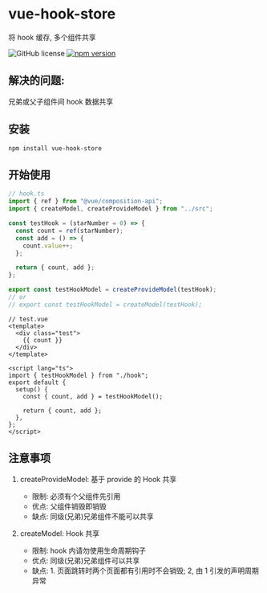 # vue-hook-store

将 hook 缓存, 多个组件共享

![GitHub license](https://img.shields.io/badge/license-MIT-blue.svg) [![npm version](https://img.shields.io/npm/v/vue-hook-store.svg?style=flat)](https://www.npmjs.com/package/vue-hook-store)

## 解决的问题:

兄弟或父子组件间 hook 数据共享

## 安装

`npm install vue-hook-store`

## 开始使用

```js
// hook.ts
import { ref } from "@vue/composition-api";
import { createModel, createProvideModel } from "../src";

const testHook = (starNumber = 0) => {
  const count = ref(starNumber);
  const add = () => {
    count.value++;
  };

  return { count, add };
};

export const testHookModel = createProvideModel(testHook);
// or
// export const testHookModel = createModel(testHook);
```

```vue
// test.vue
<template>
  <div class="test">
    {{ count }}
  </div>
</template>

<script lang="ts">
import { testHookModel } from "./hook";
export default {
  setup() {
    const { count, add } = testHookModel();

    return { count, add };
  },
};
</script>
```

## 注意事项

1. createProvideModel: 基于 provide 的 Hook 共享
   - 限制: 必须有个父组件先引用
   - 优点: 父组件销毁即销毁
   - 缺点: 同级(兄弟)兄弟组件不能可以共享

1. createModel: Hook 共享
   - 限制: hook 内请勿使用生命周期钩子
   - 优点: 同级(兄弟)兄弟组件可以共享
   - 缺点: 1. 页面跳转时两个页面都有引用时不会销毁; 2, 由 1 引发的声明周期异常
